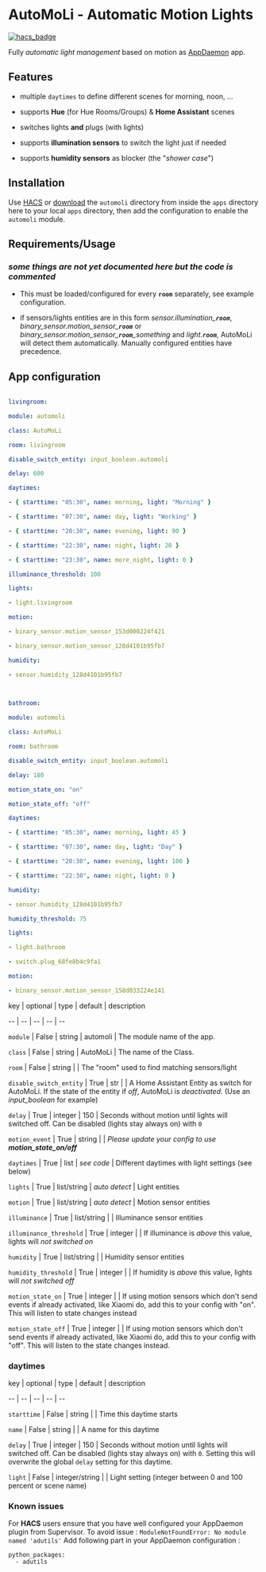 # AutoMoLi - **Auto**matic **Mo**tion **Li**ghts

  

[![hacs_badge](https://img.shields.io/badge/HACS-Default-orange.svg)](https://github.com/custom-components/hacs)

  

Fully *automatic light management* based on motion as [AppDaemon](https://github.com/home-assistant/appdaemon) app.

  

## Features

  

* multiple `daytimes` to define different scenes for morning, noon, ...

* supports **Hue** (for Hue Rooms/Groups) & **Home Assistant** scenes

* switches lights **and** plugs (with lights)

* supports **illumination sensors** to switch the light just if needed

* supports **humidity sensors** as blocker (the "*shower case*")

  

## Installation

Use [HACS](https://github.com/custom-components/hacs) or [download](https://github.com/benleb/ad-automoli/releases) the `automoli` directory from inside the `apps` directory here to your local `apps` directory, then add the configuration to enable the `automoli` module.

## Requirements/Usage

  

### *some things are not yet documented here but the code is commented*

  

* This must be loaded/configured for every **`room`** separately, see example configuration.

* if sensors/lights entities are in this form *sensor.illumination_**`room`***, *binary_sensor.motion_sensor_**`room`*** or *binary_sensor.motion_sensor_**`room`**_something* and *light.**`room`***, AutoMoLi will detect them automatically. Manually configured entities have precedence.

  

## App configuration

  

```yaml

livingroom:

module: automoli

class: AutoMoLi

room: livingroom

disable_switch_entity: input_boolean.automoli

delay: 600

daytimes:

- { starttime: "05:30", name: morning, light: "Morning" }

- { starttime: "07:30", name: day, light: "Working" }

- { starttime: "20:30", name: evening, light: 90 }

- { starttime: "22:30", name: night, light: 20 }

- { starttime: "23:30", name: more_night, light: 0 }

illuminance_threshold: 100

lights:

- light.livingroom

motion:

- binary_sensor.motion_sensor_153d000224f421

- binary_sensor.motion_sensor_128d4101b95fb7

humidity:

- sensor.humidity_128d4101b95fb7

  

bathroom:

module: automoli

class: AutoMoLi

room: bathroom

disable_switch_entity: input_boolean.automoli

delay: 180

motion_state_on: "on"

motion_state_off: "off"

daytimes:

- { starttime: "05:30", name: morning, light: 45 }

- { starttime: "07:30", name: day, light: "Day" }

- { starttime: "20:30", name: evening, light: 100 }

- { starttime: "22:30", name: night, light: 0 }

humidity:

- sensor.humidity_128d4101b95fb7

humidity_threshold: 75

lights:

- light.bathroom

- switch.plug_68fe8b4c9fa1

motion:

- binary_sensor.motion_sensor_158d033224e141

```

  

key | optional | type | default | description

-- | -- | -- | -- | --

`module` | False | string | automoli | The module name of the app.

`class` | False | string | AutoMoLi | The name of the Class.

`room` | False | string | | The "room" used to find matching sensors/light

`disable_switch_entity` | True | str | | A Home Assistant Entity as switch for AutoMoLi. If the state of the entity if *off*, AutoMoLi is *deactivated*. (Use an *input_boolean* for example)

`delay` | True | integer | 150 | Seconds without motion until lights will switched off. Can be disabled (lights stay always on) with `0`

`motion_event` | True | string | | *Please update your config to use **motion_state_on/off***

`daytimes` | True | list | *see code* | Different daytimes with light settings (see below)

`lights` | True | list/string | *auto detect* | Light entities

`motion` | True | list/string | *auto detect* | Motion sensor entities

`illuminance` | True | list/string | | Illuminance sensor entities

`illuminance_threshold` | True | integer | | If illuminance is *above* this value, lights will *not switched on*

`humidity` | True | list/string | | Humidity sensor entities

`humidity_threshold` | True | integer | | If humidity is *above* this value, lights will *not switched off*

`motion_state_on` | True | integer | | If using motion sensors which don't send events if already activated, like Xiaomi do, add this to your config with "on". This will listen to state changes instead

`motion_state_off` | True | integer | | If using motion sensors which don't send events if already activated, like Xiaomi do, add this to your config with "off". This will listen to the state changes instead.

  

### daytimes

  

key | optional | type | default | description

-- | -- | -- | -- | --

`starttime` | False | string | | Time this daytime starts

`name` | False | string | | A name for this daytime

`delay` | True | integer | 150 | Seconds without motion until lights will switched off. Can be disabled (lights stay always on) with `0`. Setting this will overwrite the global `delay` setting for this daytime.

`light` | False | integer/string | | Light setting (integer between 0 and 100 percent or scene name)

### Known issues

For **HACS** users ensure that you have well configured your AppDaemon plugin from Supervisor.
To avoid issue : 
`ModuleNotFoundError: No module named 'adutils'`
Add following part in your AppDaemon configuration : 
```
python_packages: 
  - adutils
```

